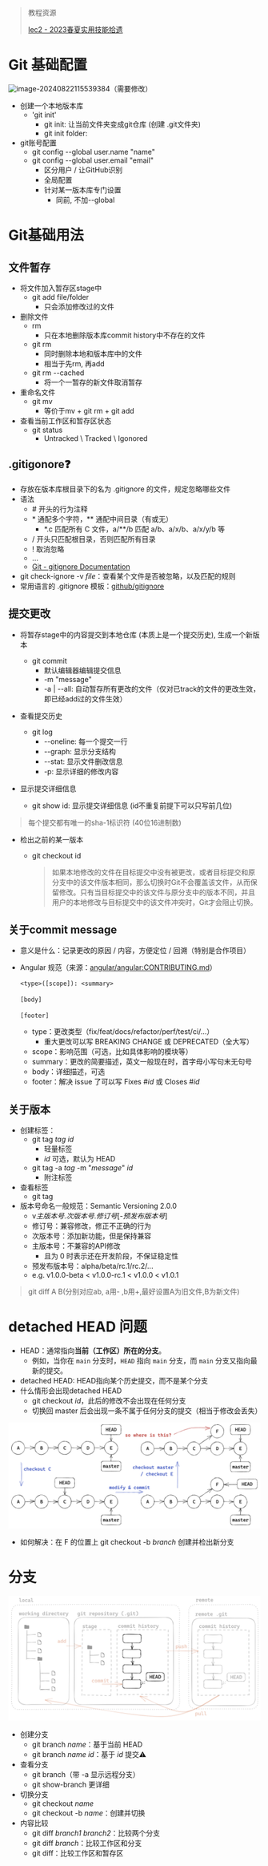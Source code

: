 > 教程资源
>
> [lec2 - 2023春夏实用技能拾遗](https://slides.tonycrane.cc/PracticalSkillsTutorial/2023-spring-cs/lec2/#/3/4)

# Git 基础配置

![image-20240822115539384](C:\Users\33071\AppData\Roaming\Typora\typora-user-images\image-20240822115539384.png)（需要修改）

* 
  创建一个本地版本库
  * 'git init' 
    * git init: 让当前文件夹变成git仓库 (创建 .git文件夹)
    * git init folder:
* git账号配置
  * git config --global user.name "name"
  * git config --global user.email "email"
    * 区分用户 / 让GitHub识别
    * 全局配置
    * 针对某一版本库专门设置
      * 同前, 不加--global


# Git基础用法

## 文件暂存

* 将文件加入暂存区stage中
  * git add file/folder
    * 只会添加修改过的文件	
* 删除文件
  * rm
    * 只在本地删除版本库commit history中不存在的文件
  * git rm
    * 同时删除本地和版本库中的文件
    * 相当于先rm, 再add
  * git rm --cached
    * 将一个一暂存的新文件取消暂存
* 重命名文件
  * git mv
    * 等价于mv + git rm + git add
* 查看当前工作区和暂存区状态
  * git status
    * Untracked \ Tracked \ Igonored

## .gitigonore❓

- 存放在版本库根目录下的名为 .gitignore 的文件，规定忽略哪些文件
- 语法
  - \# 开头的行为注释
  - \* 通配多个字符，** 通配中间目录（有或无）
    - *.c 匹配所有 C 文件，a/**/b 匹配 a/b、a/x/b、a/x/y/b 等
  - / 开头只匹配根目录，否则匹配所有目录
  - ! 取消忽略
  - ...
  - [Git - gitignore Documentation](https://git-scm.com/docs/gitignore)
- git check-ignore -v *file*：查看某个文件是否被忽略，以及匹配的规则
- 常用语言的 .gitignore 模板：[github/gitignore](https://github.com/github/gitignore)

## 提交更改

* 将暂存stage中的内容提交到本地仓库 (本质上是一个提交历史), 生成一个新版本

  * git commit
    * 默认编辑器编辑提交信息
    * -m "message"
    * -a | --all: 自动暂存所有更改的文件（仅对已track的文件的更改生效，即已经add过的文件生效）

* 查看提交历史

  * git log
    * --oneline: 每一个提交一行
    * --graph: 显示分支结构
    * --stat: 显示文件删改信息
    * -p: 显示详细的修改内容

* 显示提交详细信息

  * git show id: 显示提交详细信息 (id不重复前提下可以只写前几位)

>  每个提交都有唯一的sha-1标识符 (40位16进制数)

* 检出之前的某一版本

  * git checkout id
  
    > 如果本地修改的文件在目标提交中没有被更改，或者目标提交和原分支中的该文件版本相同，那么切换时Git不会覆盖该文件，从而保留修改。只有当目标提交中的该文件与原分支中的版本不同，并且用户的本地修改与目标提交中的该文件冲突时，Git才会阻止切换。

## 关于commit message

- 意义是什么：记录更改的原因 / 内容，方便定位 / 回溯（特别是合作项目）

- Angular 规范（来源：[angular/angular:CONTRIBUTING.md](https://github.com/angular/angular/blob/main/CONTRIBUTING.md#-commit-message-format)）

  ```
  <type>([scope]): <summary>
  
  [body]
  
  [footer]
  ```

  - type：更改类型（fix/feat/docs/refactor/perf/test/ci/...）
    - 重大更改可以写 BREAKING CHANGE 或 DEPRECATED（全大写）
  - scope：影响范围（可选，比如具体影响的模块等）
  - summary：更改的简要描述，英文一般现在时，首字母小写句末无句号
  - body：详细描述，可选
  - footer：解决 issue 了可以写 Fixes #*id* 或 Closes #*id*

## 关于版本

- 创建标签：
  - git tag *tag* *id*
    - 轻量标签
    - *id* 可选，默认为 HEAD
  - git tag -a *tag* -m "*message*" *id*
    - 附注标签
- 查看标签
  - git tag
- 版本号命名一般规范：Semantic Versioning 2.0.0
  - v*主版本号*.*次版本号*.*修订号*[-*预发布版本号*]
  - 修订号：兼容修改，修正不正确的行为
  - 次版本号：添加新功能，但是保持兼容
  - 主版本号：不兼容的API修改
    - 且为 0 时表示还在开发阶段，不保证稳定性
  - 预发布版本号：alpha/beta/rc.1/rc.2/...
  - e.g. v1.0.0-beta < v1.0.0-rc.1 < v1.0.0 < v1.0.1

> git diff A B(分别对应ab, a用- ,b用+,最好设置A为旧文件,B为新文件)

# detached HEAD 问题

* HEAD：通常指向**当前（工作区）所在的分支**。
  * 例如，当你在 `main` 分支时，`HEAD` 指向 `main` 分支，而 `main` 分支又指向最新的提交。
* detached HEAD: HEAD指向某个历史提交，而不是某个分支
* 什么情形会出现detached HEAD
  - git checkout *id*，此后的修改不会出现在任何分支
  - 切换回 master 后会出现一条不属于任何分支的提交（相当于修改会丢失）

![img](./Img/git-detached.png)

- 如何解决：在 F 的位置上 git checkout -b *branch* 创建并检出新分支

# 分支

![img](./Img/model-branch.png)

- 创建分支
  - git branch *name*：基于当前 HEAD
  - git branch *name* *id*：基于 *id* 提交:warning:
- 查看分支
  - git branch（带 -a 显示远程分支）
  - git show-branch 更详细
- 切换分支
  - git checkout *name*
  - git checkout -b *name*：创建并切换
- 内容比较
  - git diff *branch1* *branch2*：比较两个分支
  - git diff *branch*：比较工作区和分支
  - git diff：比较工作区和暂存区
